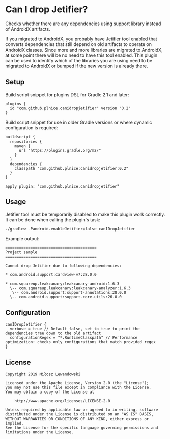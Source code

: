 # Can I drop Jetifier?

Checks whether there are any dependencies using support library instead of AndroidX artifacts.

If you migrated to AndroidX, you probably have Jetifier tool enabled that converts dependencies that still depend on old artifacts to operate on AndroidX classes. Since more and more libraries are migrated to AndroidX, at some point there will be no need to have this tool enabled. This plugin can be used to identify which of the libraries you are using need to be migrated to AndroidX or bumped if the new version is already there.

## Setup

Build script snippet for plugins DSL for Gradle 2.1 and later:

```
plugins {
  id "com.github.plnice.canidropjetifier" version "0.2"
}
```

Build script snippet for use in older Gradle versions or where dynamic configuration is required:

```
buildscript {
  repositories {
    maven {
      url "https://plugins.gradle.org/m2/"
    }
  }
  dependencies {
    classpath "com.github.plnice:canidropjetifier:0.2"
  }
}

apply plugin: "com.github.plnice.canidropjetifier"
```

## Usage

Jetifier tool must be temporarily disabled to make this plugin work correctly. It can be done when calling the plugin's task:

```
./gradlew -Pandroid.enableJetifier=false canIDropJetifier
```

Example output:

```
========================================
Project sample
========================================

Cannot drop Jetifier due to following dependencies:

* com.android.support:cardview-v7:28.0.0

* com.squareup.leakcanary:leakcanary-android:1.6.3
  \-- com.squareup.leakcanary:leakcanary-analyzer:1.6.3
   \-- com.android.support:support-annotations:28.0.0
  \-- com.android.support:support-core-utils:26.0.0
```

## Configuration

```
canIDropJetifier {
  verbose = true // Default false, set to true to print the dependencies tree down to the old artifact
  configurationRegex = "*.RuntimeClasspath" // Performance optimization: checks only configurations that match provided regex
}
```

## License

```
Copyright 2019 Miłosz Lewandowski

Licensed under the Apache License, Version 2.0 (the "License");
you may not use this file except in compliance with the License.
You may obtain a copy of the License at

    http://www.apache.org/licenses/LICENSE-2.0

Unless required by applicable law or agreed to in writing, software
distributed under the License is distributed on an "AS IS" BASIS,
WITHOUT WARRANTIES OR CONDITIONS OF ANY KIND, either express or implied.
See the License for the specific language governing permissions and
limitations under the License.
```
